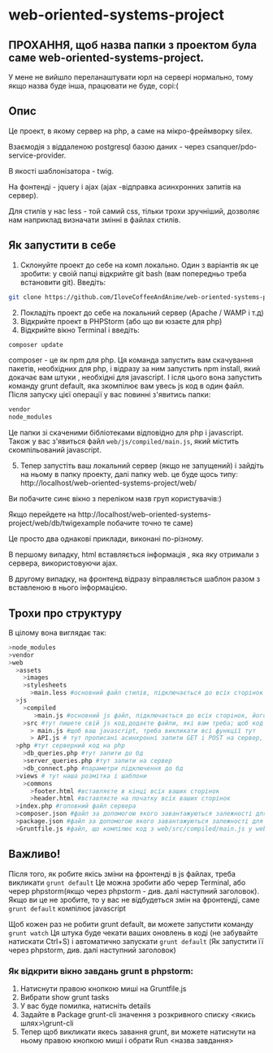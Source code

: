 # web-oriented-systems-project

## ПРОХАННЯ, щоб назва папки з проектом була  саме web-oriented-systems-project.
У мене не вийшло переланаштувати юрл на сервері нормально, тому якщо назва буде інша, працювати не буде, сорі:(

## Опис
Це проект, в якому сервер на php, а саме на мікро-фреймворку silex.

Взаємодія з віддаленою postgresql базою даних - через csanquer/pdo-service-provider.

В якості шаблонізатора - twig.

На фонтенді - jquery i ajax (ajax -відправка асинхронних запитів на сервер).

Для стилів  у нас less - той самий css, тільки трохи зручніший, дозволяє нам наприклад визначати змінні в файлах стилів.

## Як запустити в себе

1) Склонуйте проект до себе на комп локально.
Один з варіантів як це зробити:
у своій папці відкрийте git bash (вам попередньо треба встановити git).
Введіть:
```sh
git clone https://github.com/IloveCoffeeAndAnime/web-oriented-systems-project.git
```
2) Покладіть проект до себе на локальний сервер (Apache / WAMP і т.д)
3) Відкрийте проект в PHPStorm (або що ви юзаєте для php)
4) Відкрийте вікно Terminal і введіть:
```sh
composer update
```
composer - це як npm для php. Ця команда запустить вам скачування пакетів, необхідних для php, і відразу за ним запустить npm install,
який докачає вам штуки , необхідні для javascript.  І ісля цього вона запустить команду grunt default, яка зкомпілює вам увесь js код в один файл.
Після запуску цієї операції у вас повинні з'явитись папки:
```sh
vendor
node_modules
```
Це папки зі скаченими бібліотеками відповідно для php і javascript. 
Також у вас з'явиться файл ``` web/js/compiled/main.js ```, який містить скомпільований javascript.

5) Тепер запустіть ваш локальний сервер (якщо не запущений) і зайдіть на ньому в папку проекту, далі папку web.
це буде щось типу:
http://localhost/web-oriented-systems-project/web/

Ви побачите синє вікно з переліком назв груп користувачів:)

Якщо перейдете на http://localhost/web-oriented-systems-project/web/db/twigexample
побачите точно те саме)

Це просто два однакові приклади, виконані по-різному.

В першому випадку, html вставляється інформація , яка яку отримали з сервера, використовуючи ajax.

В другому випадку, на фронтенд відразу віправляється шаблон разом з вставленою в нього інформацією.

## Трохи про структуру
В цілому вона виглядає так:
```sh
>node_modules
>vendor
>web
  >assets
    >images
    >stylesheets
      >main.less #основний файл стилів, підключається до всіх сторінок
  >js
    >compiled 
       >main.js #основний js файл, підключається до всіх сторінок, його ви не змінюєте!
    >src #тут пишете свій js код,додаєте файли, які вам треба; щоб код працював, треба викликати його в src/main.js
      > main.js #щоб ваш javascript, треба викликати всі функції тут
      > API.js # тут прописані асинхронні запити GET i POST на сервер, можн використовувати, щоб писати свої запити
  >php #тут серверний код на php
    >db_queries.php #тут запити до бд
    >server_queries.php #тут запити на сервер
    >db_connect.php #параметри підключення до бд
  >views # тут наша розмітка і шаблони
    >commons
      >footer.html #вставляєте в кінці всіх ваших сторінок
      >header.html #вставляєте на початку всіх ваших сторінок
  >index.php #головний файл сервера
  >composer.json #файл за допомогою якого завантажуються залежності для php; якщо треба щось докачати, то composer update
  >package.json #файл за допомогою якого завантажуються залежності для javascript; якщо треба щось докачати, то npm install
  >Gruntfile.js #файл, що компілює код з web/src/compiled/main.js у web/js/compiled/main.js
```

## Важливо!
Після того, як робите якісь зміни на фронтенді в js файлах, треба викликати ``` grunt default ```
Це можна зробити або череp Terminal, або череp phpstorm(якщо через phpstorm -  див. далі наступний заголовок).
Якщо ви це не зробите, то у вас не відбудеться змін на фронтенді, саме ``` grunt default``` компілює javascript

Щоб кожен раз не робити  grunt default, ви можете запустити команду ``` grunt watch```
Ця штука буде чекати ваших оновлень в коді (не забувайте натискати Ctrl+S) і автоматично запускати  ``` grunt default ```
(Як запустити її через phpstorm, див. далі наступний заголовок)

### Як відкрити вікно завдань grunt в phpstorm:
1) Натиснути правою кнопкою миші на Gruntfile.js
2) Вибрати  show grunt tasks
3) У вас буде помилка, натисніть details
4) Задайтe в Package grunt-cli значення з розкривного списку <якись шлях>\grunt-cli
5) Тепер щоб викликати якесь завання grunt, ви можете натиснути на ньому правою кнопкою миші і обрати Run <назва завдання>

